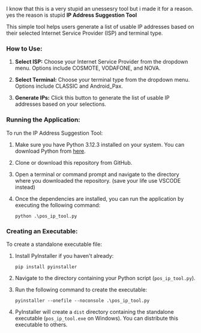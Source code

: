 <!--
 Copyright (c) 2024 KmTempe
 
 This software is released under the MIT License.
 https://opensource.org/licenses/MIT
-->
I know that this is a very stupid an unessesry tool but i made it for a reason. yes the reason is stupid
**IP Address Suggestion Tool**

This simple tool helps users generate a list of usable IP addresses based on their selected Internet Service Provider (ISP) and terminal type.

### How to Use:

1. **Select ISP:** Choose your Internet Service Provider from the dropdown menu. Options include COSMOTE, VODAFONE, and NOVA.

2. **Select Terminal:** Choose your terminal type from the dropdown menu. Options include CLASSIC and Android_Pax.

3. **Generate IPs:** Click this button to generate the list of usable IP addresses based on your selections.

### Running the Application:

To run the IP Address Suggestion Tool:

1. Make sure you have Python 3.12.3 installed on your system. You can download Python from [here](https://www.python.org/downloads/release/python-3123/).

2. Clone or download this repository from GitHub.

3. Open a terminal or command prompt and navigate to the directory where you downloaded the repository. (save your life use VSCODE instead)

4. Once the dependencies are installed, you can run the application by executing the following command:
   ```
   python .\pos_ip_tool.py
   ```

### Creating an Executable:

To create a standalone executable file:

1. Install PyInstaller if you haven't already:
   ```
   pip install pyinstaller
   ```

2. Navigate to the directory containing your Python script (`pos_ip_tool.py`).

3. Run the following command to create the executable:
   ```
   pyinstaller --onefile --noconsole .\pos_ip_tool.py
   ```

4. PyInstaller will create a `dist` directory containing the standalone executable (`pos_ip_tool.exe` on Windows). You can distribute this executable to others.